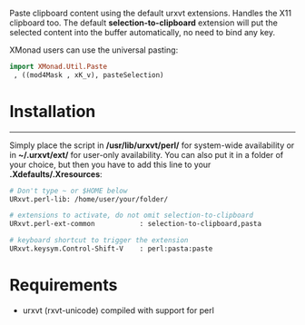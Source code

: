 Paste clipboard content using the default urxvt extensions. Handles the X11 clipboard too.
The default **selection-to-clipboard** extension will put the selected content into the buffer automatically, no need to bind any key.

XMonad users can use the universal pasting:

```haskell
import XMonad.Util.Paste 
 , ((mod4Mask , xK_v), pasteSelection) 
```

# Installation
------------

Simply place the script in **/usr/lib/urxvt/perl/** for
system-wide availability or in **~/.urxvt/ext/** for user-only availability.
You can also put it in a folder of your choice, but then you have to add this
line to your **.Xdefaults/.Xresources**:

```bash
# Don't type ~ or $HOME below
URxvt.perl-lib: /home/user/your/folder/

# extensions to activate, do not omit selection-to-clipboard
URxvt.perl-ext-common           : selection-to-clipboard,pasta

# keyboard shortcut to trigger the extension
URxvt.keysym.Control-Shift-V    : perl:pasta:paste
```

# Requirements

* urxvt (rxvt-unicode) compiled with support for perl
